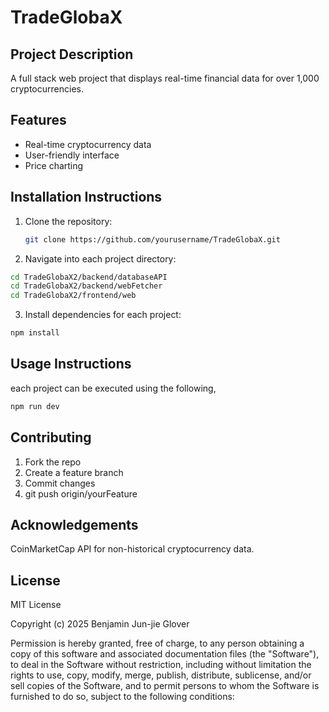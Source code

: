# TradeGlobaX

## Project Description
A full stack web project that displays real-time financial data for over 1,000 cryptocurrencies.

## Features
- Real-time cryptocurrency data
- User-friendly interface
- Price charting

## Installation Instructions
1. Clone the repository:
   ```bash
   git clone https://github.com/yourusername/TradeGlobaX.git
   ```
2. Navigate into each project directory:
  ```bash
  cd TradeGlobaX2/backend/databaseAPI
  cd TradeGlobaX2/backend/webFetcher
  cd TradeGlobaX2/frontend/web
  ```
3. Install dependencies for each project:
  ```bash
  npm install
  ```

## Usage Instructions
each project can be executed using the following,
   ```bash
   npm run dev
   ```

## Contributing
1. Fork the repo
2. Create a feature branch
3. Commit changes
4. git push origin/yourFeature

## Acknowledgements
CoinMarketCap API for non-historical cryptocurrency data.

## License
MIT License

Copyright (c) 2025 Benjamin Jun-jie Glover

Permission is hereby granted, free of charge, to any person obtaining a copy
of this software and associated documentation files (the "Software"), to deal
in the Software without restriction, including without limitation the rights
to use, copy, modify, merge, publish, distribute, sublicense, and/or sell
copies of the Software, and to permit persons to whom the Software is
furnished to do so, subject to the following conditions:
